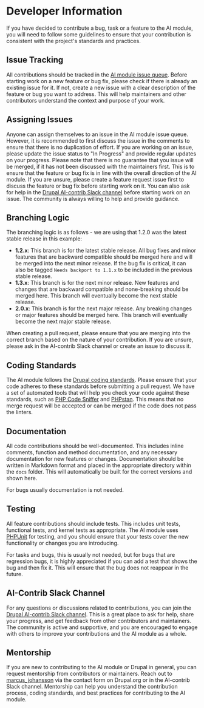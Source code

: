 # Developer Information

If you have decided to contribute a bug, task or a feature to the AI module, you will need to follow some guidelines to ensure that your contribution is consistent with the project's standards and practices.

## Issue Tracking
All contributions should be tracked in the [AI module issue queue](https://www.drupal.org/project/issues/ai?categories=All). Before starting work on a new feature or bug fix, please check if there is already an existing issue for it. If not, create a new issue with a clear description of the feature or bug you want to address. This will help maintainers and other contributors understand the context and purpose of your work.

## Assigning Issues
Anyone can assign themselves to an issue in the AI module issue queue. However, it is recommended to first discuss the issue in the comments to ensure that there is no duplication of effort. If you are working on an issue, please update the issue status to "In Progress" and provide regular updates on your progress. Please note that there is no guarantee that you issue will be merged, if it has not been discussed with the maintainers first. This is to ensure that the feature or bug fix is in line with the overall direction of the AI module. If you are unsure, please create a feature request issue first to discuss the feature or bug fix before starting work on it. You can also ask for help in the [Drupal AI-contrib Slack channel](https://www.drupal.org/slack) before starting work on an issue. The community is always willing to help and provide guidance.

## Branching Logic
The branching logic is as follows - we are using that 1.2.0 was the latest stable release in this example:

- **1.2.x**: This branch is for the latest stable release. All bug fixes and minor features that are backward compatible should be merged here and will be merged into the next minor release. If the bug fix is critical, it can also be tagged `Needs backport to 1.1.x` to be included in the previous stable release.
- **1.3.x**: This branch is for the next minor release. New features and changes that are backward compatible and none-breaking should be merged here. This branch will eventually become the next stable release.
- **2.0.x**: This branch is for the next major release. Any breaking changes or major features should be merged here. This branch will eventually become the next major stable release.

When creating a pull request, please ensure that you are merging into the correct branch based on the nature of your contribution. If you are unsure, please ask in the AI-contrib Slack channel or create an issue to discuss it.

## Coding Standards
The AI module follows the [Drupal coding standards](https://www.drupal.org/docs/develop/standards). Please ensure that your code adheres to these standards before submitting a pull request. We have a set of automated tools that will help you check your code against these standards, such as [PHP Code Sniffer](https://www.drupal.org/project/coder) and [PHPstan](https://www.drupal.org/project/phpstan). This means that no merge request will be accepted or can be merged if the code does not pass the linters.

## Documentation
All code contributions should be well-documented. This includes inline comments, function and method documentation, and any necessary documentation for new features or changes. Documentation should be written in Markdown format and placed in the appropriate directory within the `docs` folder. This will automatically be built for the correct versions and shown here.

For bugs usually documentation is not needed.

## Testing
All feature contributions should include tests. This includes unit tests, functional tests, and kernel tests as appropriate. The AI module uses [PHPUnit](https://phpunit.de/) for testing, and you should ensure that your tests cover the new functionality or changes you are introducing.

For tasks and bugs, this is usually not needed, but for bugs that are regression bugs, it is highly appreciated if you can add a test that shows the bug and then fix it. This will ensure that the bug does not reappear in the future.

## AI-Contrib Slack Channel
For any questions or discussions related to contributions, you can join the [Drupal AI-contrib Slack channel](https://www.drupal.org/slack). This is a great place to ask for help, share your progress, and get feedback from other contributors and maintainers. The community is active and supportive, and you are encouraged to engage with others to improve your contributions and the AI module as a whole.

## Mentorship
If you are new to contributing to the AI module or Drupal in general, you can request mentorship from contributors or maintainers. Reach out to [marcus_johansson](https://www.drupal.org/u/marcus_johansson) via the contact form on Drupal.org or in the AI-contrib Slack channel. Mentorship can help you understand the contribution process, coding standards, and best practices for contributing to the AI module.
